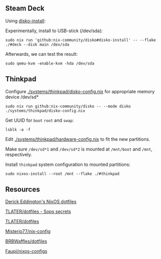 
## Steam Deck

Using [disko-install](https://github.com/nix-community/disko/blob/master/docs/disko-install.md):

Experimentally, install to USB-stick (/dev/sda):

```shell
sudo nix run 'github:nix-community/disko#disko-install' -- --flake ./#deck --disk main /dev/sda
```
Afterwards, we can test the result:
```shell
sudo qemu-kvm -enable-kvm -hda /dev/sda
```

## Thinkpad

Configure [./systems/thinkpad/disko-config.nix](./systems/thinkpad/disko-config.nix) for appropriate memory device /dev/sd*

```shell
sudo nix run github:nix-community/disko -- --mode disko ./systems/thinkpad/disko-config.nix
```

Get UUID for `boot` `root` and `swap`:
```shell
lsblk -a -f
```
Edit [./systems/thinkpad/hardware-config.nix](./systems/thinkpad/hardware-config.nix) to fit the new partitions.

Make sure `/dev/sd*1` and `/dev/sd*2` is mounted at `/mnt/boot` and `/mnt`, respectively.

Install `thinkpad` system configuration to mounted partitions:
```shell
sudo nixos-install --root /mnt --flake ./#thinkpad
```
## Resources

[Derick Eddington's NixOS dotfiles](https://github.com/DerickEddington/nixos-config)

[TLATER/dotfiles - Sops secrets](https://github.com/TLATER/dotfiles/tree/e2432f2928ed2462852416dd54068f8c0c45dc6d#dotfiles)


[TLATER/dotfiles](https://github.com/TLATER/dotfiles)

[Misterio77/nix-config](https://github.com/Misterio77/nix-config)

[BRBWaffles/dotfiles](https://gitlab.com/BRBWaffles/dotfiles)

[Faupi/nixos-configs](https://github.com/Faupi/nixos-configs/tree/master)
